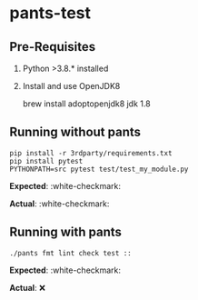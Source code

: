 # pants-test

## Pre-Requisites

1. Python >3.8.* installed
2. Install and use OpenJDK8

    brew install adoptopenjdk8
    jdk 1.8

## Running without pants

    pip install -r 3rdparty/requirements.txt
    pip install pytest
    PYTHONPATH=src pytest test/test_my_module.py 

**Expected**: :white-checkmark:

**Actual**: :white-checkmark:

## Running with pants

    ./pants fmt lint check test ::

**Expected**: :white-checkmark:

**Actual**: :x:
